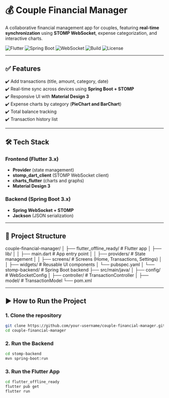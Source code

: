 # 💰 Couple Financial Manager  

A collaborative financial management app for couples, featuring **real-time synchronization** using **STOMP WebSocket**, expense categorization, and interactive charts.  

![Flutter](https://img.shields.io/badge/Flutter-3.x-blue?logo=flutter)
![Spring Boot](https://img.shields.io/badge/Spring%20Boot-3.x-green?logo=springboot)
![WebSocket](https://img.shields.io/badge/WebSocket-STOMP-yellow)
![Build](https://img.shields.io/github/actions/workflow/status/your-username/couple-financial-manager/ci.yml?branch=main&label=Build)
![License](https://img.shields.io/badge/license-MIT-blue)

---

## ✅ Features  
✔️ Add transactions (title, amount, category, date)  
✔️ Real-time sync across devices using **Spring Boot + STOMP**  
✔️ Responsive UI with **Material Design 3**  
✔️ Expense charts by category (**PieChart and BarChart**)  
✔️ Total balance tracking  
✔️ Transaction history list  

---

## 🛠 Tech Stack  

### **Frontend (Flutter 3.x)**  
- **Provider** (state management)  
- **stomp_dart_client** (STOMP WebSocket client)  
- **charts_flutter** (charts and graphs)  
- **Material Design 3**  

### **Backend (Spring Boot 3.x)**  
- **Spring WebSocket + STOMP**  
- **Jackson** (JSON serialization)  

---

## 📂 Project Structure  

couple-financial-manager/
│
├── flutter_offline_ready/ # Flutter app
│ ├── lib/
│ │ ├── main.dart # App entry point
│ │ ├── providers/ # State management
│ │ ├── screens/ # Screens (Home, Transactions, Settings)
│ │ ├── widgets/ # Reusable UI components
│ └── pubspec.yaml
│
└── stomp-backend/ # Spring Boot backend
├── src/main/java/
│ ├── config/ # WebSocketConfig
│ ├── controller/ # TransactionController
│ ├── model/ # TransactionModel
└── pom.xml


---

## ▶ How to Run the Project  

### **1. Clone the repository**
```bash
git clone https://github.com/your-username/couple-financial-manager.git
cd couple-financial-manager
```

### **2. Run the Backend**
```bash
cd stomp-backend
mvn spring-boot:run
```

### **3. Run the Flutter App**
```bash
cd flutter_offline_ready
flutter pub get
flutter run
```
